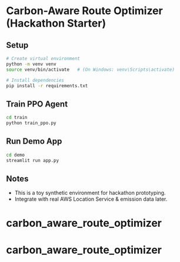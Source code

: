# Carbon-Aware Route Optimizer (Hackathon Starter)

## Setup
```bash
# Create virtual environment
python -m venv venv
source venv/bin/activate   # (On Windows: venv\Scripts\activate)

# Install dependencies
pip install -r requirements.txt
```

## Train PPO Agent
```bash
cd train
python train_ppo.py
```

## Run Demo App
```bash
cd demo
streamlit run app.py
```

## Notes
- This is a toy synthetic environment for hackathon prototyping.
- Integrate with real AWS Location Service & emission data later.
# carbon_aware_route_optimizer
# carbon_aware_route_optimizer
